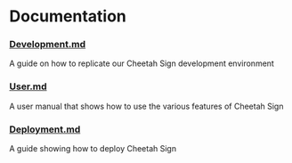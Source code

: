 # Documentation

### [Development.md](Development.md)

A guide on how to replicate our Cheetah Sign development environment

### [User.md](User.md)

A user manual that shows how to use the various features of Cheetah Sign

### [Deployment.md](Deployment.md)

A guide showing how to deploy Cheetah Sign
